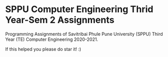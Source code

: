 <h1>SPPU Computer Engineering Thrid Year-Sem 2 Assignments</h1>
Programming Assignments of Savitribai Phule Pune University (SPPU) Third Year (TE) Computer Engineering 2020-2021.


If this helped you please do star it! :) 
